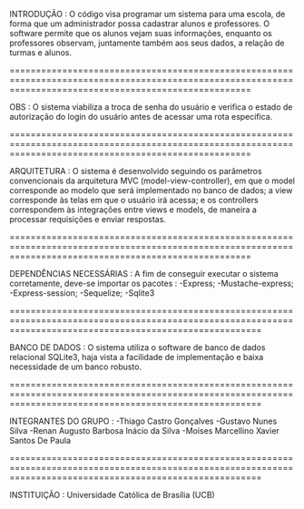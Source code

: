 INTRODUÇÃO : O código visa programar um sistema para uma escola, de forma que um administrador possa cadastrar alunos e professores.
O software permite que os alunos vejam suas informações, enquanto os professores observam, juntamente também aos seus dados, a relação de turmas e alunos.

==========================================================================================================================================================

OBS : O sistema viabiliza a troca de senha do usuário e verifica o estado de autorização do login do usuário antes de acessar uma rota específica.

==========================================================================================================================================================

ARQUITETURA : O sistema é desenvolvido seguindo os parâmetros convencionais da arquitetura MVC (model-view-controller), em que o model corresponde ao 
modelo que será implementado no banco de dados; a view corresponde às telas em que o usuário irá acessa; e os controllers correspondem às integrações entre
views e models, de maneira a processar requisições e enviar respostas.

==========================================================================================================================================================

DEPENDÊNCIAS NECESSÁRIAS : A fim de conseguir executar o sistema corretamente, deve-se importar os pacotes :
  -Express;
  -Mustache-express;
  -Express-session;
  -Sequelize;
  -Sqlite3

============================================================================================================================================================

BANCO DE DADOS : O sistema utiliza o software de banco de dados relacional SQLite3, haja vista a facilidade de implementação e baixa necessidade de um banco 
robusto.

============================================================================================================================================================

INTEGRANTES DO GRUPO : 
  -Thiago Castro Gonçalves
  -Gustavo Nunes Silva
  -Renan Augusto Barbosa Inácio da Silva
  -Moises Marcellino Xavier Santos De Paula

============================================================================================================================================================

INSTITUIÇÃO : Universidade Católica de Brasília (UCB)
